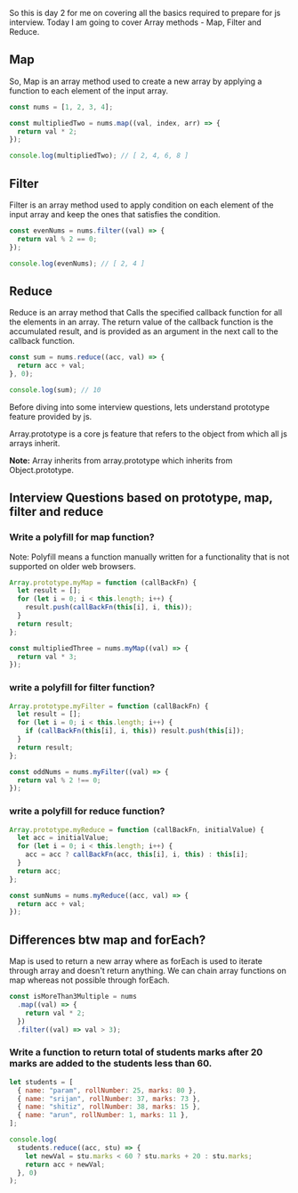 So this is day 2 for me on covering all the basics required to prepare for js interview. Today I am going to cover Array methods - Map, Filter and Reduce.

## Map

So, Map is an array method used to create a new array by applying a function to each element of the input array.

```javascript
const nums = [1, 2, 3, 4];

const multipliedTwo = nums.map((val, index, arr) => {
  return val * 2;
});

console.log(multipliedTwo); // [ 2, 4, 6, 8 ]
```

## Filter

Filter is an array method used to apply condition on each element of the input array and keep the ones that satisfies the condition.

```javascript
const evenNums = nums.filter((val) => {
  return val % 2 == 0;
});

console.log(evenNums); // [ 2, 4 ]
```

## Reduce

Reduce is an array method that Calls the specified callback function for all the elements in an array. The return value of the callback function is the accumulated result, and is provided as an argument in the next call to the callback function.

```javascript
const sum = nums.reduce((acc, val) => {
  return acc + val;
}, 0);

console.log(sum); // 10
```

Before diving into some interview questions, lets understand prototype feature provided by js.

Array.prototype is a core js feature that refers to the object from which all js arrays inherit.

**Note:** Array inherits from array.prototype which inherits from Object.prototype.

## Interview Questions based on prototype, map, filter and reduce

### Write a polyfill for map function?

Note: Polyfill means a function manually written for a functionality that is not supported on older web browsers.

```javascript
Array.prototype.myMap = function (callBackFn) {
  let result = [];
  for (let i = 0; i < this.length; i++) {
    result.push(callBackFn(this[i], i, this));
  }
  return result;
};

const multipliedThree = nums.myMap((val) => {
  return val * 3;
});
```

### write a polyfill for filter function?

```javascript
Array.prototype.myFilter = function (callBackFn) {
  let result = [];
  for (let i = 0; i < this.length; i++) {
    if (callBackFn(this[i], i, this)) result.push(this[i]);
  }
  return result;
};

const oddNums = nums.myFilter((val) => {
  return val % 2 !== 0;
});
```

### write a polyfill for reduce function?

```javascript
Array.prototype.myReduce = function (callBackFn, initialValue) {
  let acc = initialValue;
  for (let i = 0; i < this.length; i++) {
    acc = acc ? callBackFn(acc, this[i], i, this) : this[i];
  }
  return acc;
};

const sumNums = nums.myReduce((acc, val) => {
  return acc + val;
});
```

## Differences btw map and forEach?

Map is used to return a new array where as forEach is used to iterate through array and doesn't return anything.
We can chain array functions on map whereas not possible through forEach.

```javascript
const isMoreThan3Multiple = nums
  .map((val) => {
    return val * 2;
  })
  .filter((val) => val > 3);
```

### Write a function to return total of students marks after 20 marks are added to the students less than 60.

```javascript
let students = [
  { name: "param", rollNumber: 25, marks: 80 },
  { name: "srijan", rollNumber: 37, marks: 73 },
  { name: "shitiz", rollNumber: 38, marks: 15 },
  { name: "arun", rollNumber: 1, marks: 11 },
];

console.log(
  students.reduce((acc, stu) => {
    let newVal = stu.marks < 60 ? stu.marks + 20 : stu.marks;
    return acc + newVal;
  }, 0)
);
```
